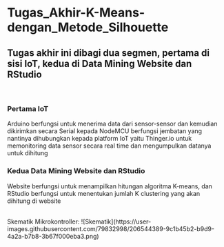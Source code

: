 # Tugas_Akhir-K-Means-dengan_Metode_Silhouette
<h2>Tugas akhir ini dibagi dua segmen, pertama di sisi IoT, kedua di Data Mining Website dan RStudio</h2>
<br>
<h3>Pertama IoT</h3>
<p>Arduino berfungsi untuk menerima data dari sensor-sensor dan kemudian dikirimkan secara Serial kepada NodeMCU berfungsi jembatan yang nantinya dihubungkan kepada platform IoT yaitu Thinger.io untuk memonitoring data sensor secara real time dan mengumpulkan datanya untuk dihitung</p>
<h3>Kedua Data Mining Website dan RStudio</h3>
<p>Website berfungsi untuk menampilkan hitungan algoritma K-means, dan RStudio berfungsi untuk menentukan jumlah K clustering yang akan dihitung di website</p>  
<br>
Skematik Mikrokontroller:
![Skematik](https://user-images.githubusercontent.com/79832998/206544389-9c1b45b2-b9d9-4a2a-b7b8-3b67f000eba3.png)
